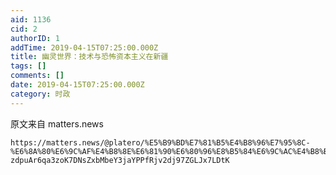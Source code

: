 ```yaml
---
aid: 1136
cid: 2
authorID: 1
addTime: 2019-04-15T07:25:00.000Z
title: 幽灵世界：技术与恐怖资本主义在新疆
tags: []
comments: []
date: 2019-04-15T07:25:00.000Z
category: 时政
---
```


原文来自 matters.news

    https://matters.news/@platero/%E5%B9%BD%E7%81%B5%E4%B8%96%E7%95%8C-%E6%8A%80%E6%9C%AF%E4%B8%8E%E6%81%90%E6%80%96%E8%B5%84%E6%9C%AC%E4%B8%BB%E4%B9%89%E5%9C%A8%E6%96%B0%E7%96%86-zdpuAr6qa3zoK7DNsZxbMbeY3jaYPPfRjv2dj97ZGLJx7LDtK
